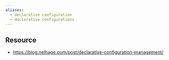 ```yaml
---
aliases:
  - declarative configuration
  - declarative configurations
---
```


## Resource
- https://blog.nelhage.com/post/declarative-configuration-management/